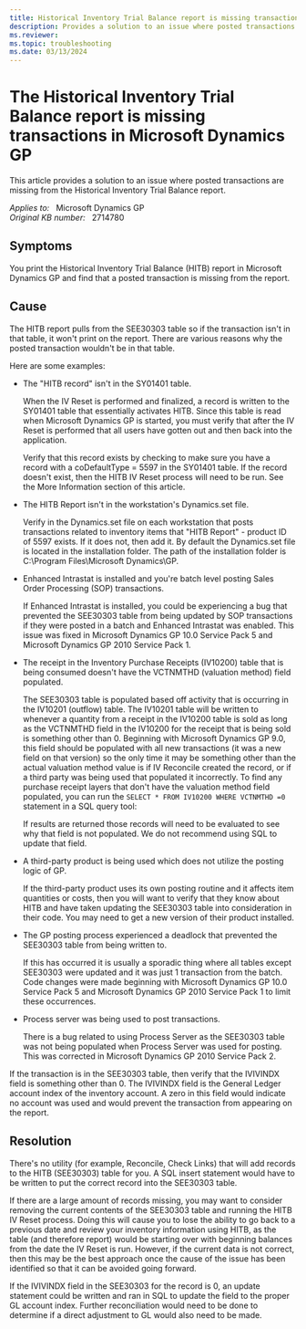 ```yaml
---
title: Historical Inventory Trial Balance report is missing transactions in Microsoft Dynamics GP
description: Provides a solution to an issue where posted transactions are missing from the Historical Inventory Trial Balance report.
ms.reviewer:
ms.topic: troubleshooting
ms.date: 03/13/2024
---
```

# The Historical Inventory Trial Balance report is missing transactions in Microsoft Dynamics GP

This article provides a solution to an issue where posted transactions are missing from the Historical Inventory Trial Balance report.

_Applies to:_ &nbsp; Microsoft Dynamics GP  
_Original KB number:_ &nbsp; 2714780

## Symptoms

You print the Historical Inventory Trial Balance (HITB) report in Microsoft Dynamics GP and find that a posted transaction is missing from the report.

## Cause

The HITB report pulls from the SEE30303 table so if the transaction isn't in that table, it won't print on the report. There are various reasons why the  posted transaction wouldn't be in that table.

Here are some examples:

- The "HITB record" isn't in the SY01401 table.

    When the IV Reset is performed and finalized, a record is written to the SY01401 table that essentially activates HITB. Since this table is read when Microsoft Dynamics GP is started, you must verify that after the IV Reset is performed that all users have gotten out and then back into the application.

    Verify that this record exists by checking to make sure you have a record with a coDefaultType = 5597 in the SY01401 table. If the record doesn't exist, then the HITB IV Reset process will need to be run. See the More Information section of this article.

- The HITB Report isn't in the workstation's Dynamics.set file.

    Verify in the Dynamics.set file on each workstation that posts transactions related to inventory items that "HITB Report" - product ID of 5597 exists. If it does not, then add it. By default the Dynamics.set file is located in the installation folder. The path of the installation folder is C:\\Program Files\\Microsoft Dynamics\\GP.

- Enhanced Intrastat is installed and you're batch level posting Sales Order Processing (SOP) transactions.

    If Enhanced Intrastat is installed, you could be experiencing a bug that prevented the SEE30303 table from being updated by SOP transactions if they were posted in a batch and Enhanced Intrastat was enabled. This issue was fixed in Microsoft Dynamics GP 10.0 Service Pack 5 and Microsoft Dynamics GP 2010 Service Pack 1.

- The receipt in the Inventory Purchase Receipts (IV10200) table that is being consumed doesn't have the VCTNMTHD (valuation method) field populated.

    The SEE30303 table is populated based off activity that is occurring in the IV10201 (outflow) table. The IV10201 table will be written to whenever a quantity from a receipt in the IV10200 table is sold as long as the VCTNMTHD field in the IV10200 for the receipt that is being sold is something other than 0. Beginning with Microsoft Dynamics GP 9.0, this field should be populated with all new transactions (it was a new field on that version) so the only time it may be something other than the actual valuation method value is if IV Reconcile created the record, or if a third party was being used that populated it incorrectly. To find any purchase receipt layers that don't have the valuation method field populated, you can run the `SELECT * FROM IV10200 WHERE VCTNMTHD =0` statement in a SQL query tool:

    If results are returned those records will need to be evaluated to see why that field is not populated. We do not recommend using SQL to update that field.

- A third-party product is being used which does not utilize the posting logic of GP.

    If the third-party product uses its own posting routine and it affects item quantities or costs, then you will want to verify that they know about HITB and have taken updating the SEE30303 table into consideration in their code. You may need to get a new version of their product installed.

- The GP posting process experienced a deadlock that prevented the SEE30303 table from being written to.

    If this has occurred it is usually a sporadic thing where all tables except SEE30303 were updated and it was just 1 transaction from the batch. Code changes were made beginning with Microsoft Dynamics GP 10.0 Service Pack 5 and Microsoft Dynamics GP 2010 Service Pack 1 to limit these occurrences.

- Process server was being used to post transactions.

    There is a bug related to using Process Server as the SEE30303 table was not being populated when Process Server was used for posting. This was  corrected in Microsoft Dynamics GP 2010 Service Pack 2.

If the transaction is in the SEE30303 table, then verify that the IVIVINDX field is something other than 0. The IVIVINDX field is the General Ledger account index of the inventory account. A zero in this field would indicate no account was used and would prevent the transaction from appearing on the report.

## Resolution

There's no utility (for example, Reconcile, Check Links) that will add records to the HITB (SEE30303) table for you. A SQL insert statement would have to be written to put the correct record into the SEE30303 table.

If there are a large amount of records missing, you may want to consider removing the current contents of the SEE30303 table and running the HITB IV Reset process. Doing this will cause you to lose the ability to go back to a previous date and review your inventory information using HITB, as the table (and therefore report) would be starting over with beginning balances from the date the IV Reset is run.  However, if the current data is not correct, then this may be the best approach once the cause of the issue has been identified so that it can be avoided going forward.

If the IVIVINDX field in the SEE30303 for the record is 0, an update statement could be written and ran in SQL to update the field to the proper GL account index. Further reconciliation would need to be done to determine if a direct adjustment to GL would also need to be made.
